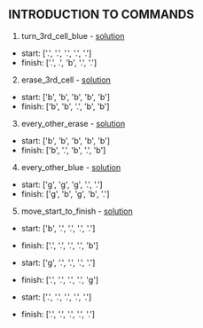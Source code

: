 ## INTRODUCTION TO COMMANDS

1. turn_3rd_cell_blue - [solution](/challenges/solutions/turn_3rd_cell_blue.js)

  * start:  ['.', '.', '.', '.', '.']
  * finish: ['.', .', 'b', '.', '.']

2. erase_3rd_cell - [solution](/challenges/solutions/erase_3rd_cell.js)

  * start:  ['b', 'b', 'b', 'b', 'b']
  * finish: ['b', 'b', '.', 'b', 'b']

3. every_other_erase - [solution](/challenges/solutions/every_other_erase.js)

  * start:  ['b', 'b', 'b', 'b', 'b']
  * finish: ['b', '.', 'b', '.', 'b']

4. every_other_blue - [solution](/challenges/solutions/every_other_blue.js)

  * start:  ['g', 'g', 'g', '.', '.']
  * finish: ['g', 'b', 'g', 'b', '.']

5. move_start_to_finish - [solution](/challenges/solutions/move_start_to_finish.js)

  * start:  ['b', '.', '.', '.', '.']
  * finish: ['.', '.', '.', '.', 'b']

  * start:  ['g', '.', '.', '.', '.']
  * finish: ['.', '.', '.', '.', 'g']

  * start:  ['.', '.', '.', '.', '.']
  * finish: ['.', '.', '.', '.', '.']
